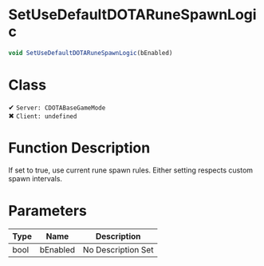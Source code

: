# SetUseDefaultDOTARuneSpawnLogic
```js	
void SetUseDefaultDOTARuneSpawnLogic(bEnabled)
```
# Class
✔ `Server: CDOTABaseGameMode`  
✖ `Client: undefined`  

# Function Description
If set to true, use current rune spawn rules.  Either setting respects custom spawn intervals.
# Parameters
Type|Name|Description
--|--|--
bool|bEnabled|No Description Set
